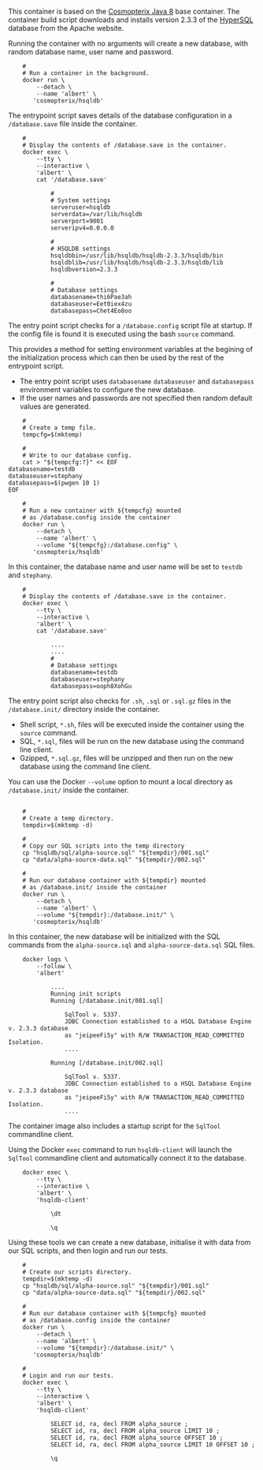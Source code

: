 This container is based on the [Cosmopterix Java 8](../java/8) base container.
The container build script downloads and installs version 2.3.3 of the [HyperSQL](http://hsqldb.org/)
database from the Apache website.

Running the container with no arguments will create a new database, with random database name, user name and password.

```
    #
    # Run a container in the background. 
    docker run \
        --detach \
        --name 'albert' \
       'cosmopterix/hsqldb'

```

The entrypoint script saves details of the database configuration in a `/database.save` file inside the container.

```
    #
    # Display the contents of /database.save in the container.
    docker exec \
        --tty \
        --interactive \
        'albert' \
        cat '/database.save'

            #
            # System settings
            serveruser=hsqldb
            serverdata=/var/lib/hsqldb
            serverport=9001
            serveripv4=0.0.0.0

            #
            # HSQLDB settings
            hsqldbbin=/usr/lib/hsqldb/hsqldb-2.3.3/hsqldb/bin
            hsqldblib=/usr/lib/hsqldb/hsqldb-2.3.3/hsqldb/lib
            hsqldbversion=2.3.3

            #
            # Database settings
            databasename=thi6Pae3ah
            databaseuser=Eet0iex4zu
            databasepass=Chet4Eo8oo

```

The entry point script checks for a `/database.config` script file
at startup. If the config file is found it is executed using the
bash `source` command.

This provides a method for setting environment variables at the
begining of the initialization process which can then be used  by
the rest of the entrypoint script.

* The entry point script uses `databasename` `databaseuser` and `databasepass`
environment variables to configure the new database.
* If the user names and passwords are not specified then random default
values are generated.

```
    #
    # Create a temp file.
    tempcfg=$(mktemp)
    
    #
    # Write to our database config.
    cat > "${tempcfg:?}" << EOF
databasename=testdb
databaseuser=stephany
databasepass=$(pwgen 10 1)
EOF

    #
    # Run a new container with ${tempcfg} mounted
    # as /database.config inside the container
    docker run \
        --detach \
        --name 'albert' \
        --volume "${tempcfg}:/database.config" \
       'cosmopterix/hsqldb'

```

In this container, the database name and user name will be
set to `testdb` and `stephany`.

```
    #
    # Display the contents of /database.save in the container.
    docker exec \
        --tty \
        --interactive \
        'albert' \
        cat '/database.save'

            ....
            ....
            #
            # Database settings
            databasename=testdb
            databaseuser=stephany
            databasepass=ooph8XohGu

```

The entry point script also checks for `.sh`, `.sql` or `.sql.gz` files
in the `/database.init/` directory inside the container.

* Shell script, `*.sh`, files will be executed inside the container using the `source` command.
* SQL, `*.sql`, files will be run on the new database using the command line client.
* Gzipped, `*.sql.gz`, files will be unzipped and then run on the new database using the command line client.

You can use the Docker `--volume` option to mount a local directory as `/database.init/` inside the container.

```

    #
    # Create a temp directory.
    tempdir=$(mktemp -d)
    
    #
    # Copy our SQL scripts into the temp directory
    cp "hsqldb/sql/alpha-source.sql" "${tempdir}/001.sql"
    cp "data/alpha-source-data.sql" "${tempdir}/002.sql"

    #
    # Run our database container with ${tempdir} mounted
    # as /database.init/ inside the container
    docker run \
        --detach \
        --name 'albert' \
        --volume "${tempdir}:/database.init/" \
       'cosmopterix/hsqldb'

```

In this container, the new database will be initialized with the SQL commands
from the `alpha-source.sql` and `alpha-source-data.sql` SQL files.

```
    docker logs \
        --follow \
        'albert'

            ....
            Running init scripts
            Running [/database.init/001.sql]

                SqlTool v. 5337.
                JDBC Connection established to a HSQL Database Engine v. 2.3.3 database
                as "jeipeeFi5y" with R/W TRANSACTION_READ_COMMITTED Isolation.
                ....

            Running [/database.init/002.sql]

                SqlTool v. 5337.
                JDBC Connection established to a HSQL Database Engine v. 2.3.3 database
                as "jeipeeFi5y" with R/W TRANSACTION_READ_COMMITTED Isolation.
                ....

```

The container image also includes a startup script for the `SqlTool` commandline client.

Using the Docker `exec` command to run `hsqldb-client` will launch the `SqlTool` commandline client and automatically connect it to the database.

```
    docker exec \
        --tty \
        --interactive \
        'albert' \
        'hsqldb-client'

            \dt

            \q

```

Using these tools we can create a new database, initialise it with data from our SQL scripts,
and then login and run our tests.

```
    #
    # Create our scripts directory.
    tempdir=$(mktemp -d)
    cp "hsqldb/sql/alpha-source.sql" "${tempdir}/001.sql"
    cp "data/alpha-source-data.sql" "${tempdir}/002.sql"

    #
    # Run our database container with ${tempcfg} mounted
    # as /database.config inside the container
    docker run \
        --detach \
        --name 'albert' \
        --volume "${tempdir}:/database.init/" \
       'cosmopterix/hsqldb'

    #
    # Login and run our tests.
    docker exec \
        --tty \
        --interactive \
        'albert' \
        'hsqldb-client'

            SELECT id, ra, decl FROM alpha_source ;
            SELECT id, ra, decl FROM alpha_source LIMIT 10 ;
            SELECT id, ra, decl FROM alpha_source OFFSET 10 ;
            SELECT id, ra, decl FROM alpha_source LIMIT 10 OFFSET 10 ;

            \q

```

